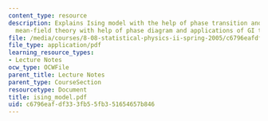 ```yaml
---
content_type: resource
description: Explains Ising model with the help of phase transition and GI theory,
  mean-field theory with help of phase diagram and applications of GI theory.
file: /media/courses/8-08-statistical-physics-ii-spring-2005/c6796eafdf333fb55fb351654657b846_ising_model.pdf
file_type: application/pdf
learning_resource_types:
- Lecture Notes
ocw_type: OCWFile
parent_title: Lecture Notes
parent_type: CourseSection
resourcetype: Document
title: ising_model.pdf
uid: c6796eaf-df33-3fb5-5fb3-51654657b846
---
```

